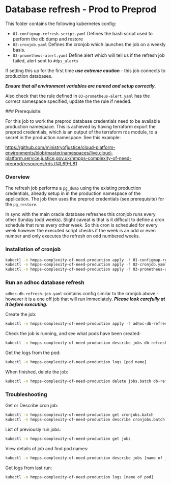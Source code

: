 # Database refresh - Prod to Preprod

This folder contains the following kubernetes config:

- `01-configmap-refresh-script.yaml` Defines the bash script used to perform the db dump and restore
- `02-cronjob.yaml` Defines the cronjob which launches the job on a weekly basis.
- `03-prometheus-alert.yaml` Define alert which will tell us if the refresh job failed, alert sent to `#dps_alerts`

If setting this up for the first time **_use extreme caution_** - this job connects to production databases.

**_Ensure that all environment variables are named and setup correctly._**

Also check that the rule defined in `03-prometheus-alert.yaml` has the correct namespace specified, update the the rule if needed.

### Prerequisite:

For this job to work the preprod database credentials need to be available production namespace. This is achieved by having terraform export the preprod credentials, which is an output of the terraform rds module, to a secret in the production namespace. See this example:

<https://github.com/ministryofjustice/cloud-platform-environments/blob/master/namespaces/live.cloud-platform.service.justice.gov.uk/hmpps-complexity-of-need-preprod/resources/rds.tf#L69-L81>

### Overview

The refresh job performs a `pg_dump` using the existing production credentials, already setup in in the production namespace of the application. The job then uses the preprod credentials (see prerequisite) for the `pg_restore`.

In sync with the main oracle database refreshes this cronjob runs every other Sunday (odd weeks). Slight caveat is that is it difficult to define a cron schedule that runs every other week. So this cron is scheduled for every week however the executed script checks if the week is an odd or even number and only executes the refresh on odd numbered weeks.

### Installation of cronjob

```bash
kubectl -n hmpps-complexity-of-need-production apply -f 01-configmap-refresh-script.yaml
kubectl -n hmpps-complexity-of-need-production apply -f 02-cronjob.yaml
kubectl -n hmpps-complexity-of-need-production apply -f 03-prometheus-alert.yaml
```

### Run an adhoc database refresh

`adhoc-db-refresh-job.yaml` contains config similar to the cronjob above - however it is a one off job that will run immediately. **_Please look carefully at it before executing._**

Create the job:

```bash
kubectl -n hmpps-complexity-of-need-production apply -f adhoc-db-refresh-job.yaml
```

Check the job is running, and see what pods have been created:

```bash
kubectl -n hmpps-complexity-of-need-production describe jobs db-refresh-script-adhoc
```

Get the logs from the pod:

```bash
kubectl -n hmpps-complexity-of-need-production logs [pod name]
```

When finished, delete the job:

```bash
kubectl -n hmpps-complexity-of-need-production delete jobs.batch db-refresh-script-adhoc
```

### Troubleshooting

Get or Describe cron job:

```bash
kubectl -n hmpps-complexity-of-need-production get cronjobs.batch
kubectl -n hmpps-complexity-of-need-production describe cronjobs.batch db-refresh-job
```

List of previously run jobs:

```bash
kubectl -n hmpps-complexity-of-need-production get jobs
```

View details of job and find pod names:

```bash
kubectl -n hmpps-complexity-of-need-production describe jobs [name of job]
```

Get logs from last run:

```bash
kubectl -n hmpps-complexity-of-need-production logs [name of pod]
```
